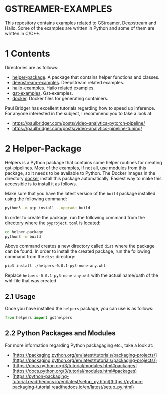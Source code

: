 # GSTREAMER-EXAMPLES

This repository contains examples related to GStreamer, Deepstream and Hailo. Some of the examples are written in Python
and some of them are written in C/C++.

# 1 Contents

Directories are as follows:

* [helper-package](helper-package/README.md). A package that contains helper functions and classes.
* [deepstream-examples](deepstream-examples/README.md). Deepstream related examples.
* [hailo-examples](hailo-examples/README.md). Hailo related examples.
* [gst-examples](gst-examples/README.md). Gst-examples.
* [docker](docker/README.md). Docker files for generating containers.

Paul Bridger has excellent tutorials regarding how to speed up inference. For anyone interested in the subject,
I recommend you to take a look at:
* https://paulbridger.com/posts/video-analytics-pytorch-pipeline/
* https://paulbridger.com/posts/video-analytics-pipeline-tuning/

# 2 Helper-Package

Helpers is a Python package that contains some helper routines for creating gst-pipelines. Most of the examples, if not all,
use modules from this package, so it needs to be available to Python. The Docker images in the directory [docker](./docker/README.md) install
this package automatically. Easiest way to make this accessible is to install it as follows.

Make sure that you have the latest version of the `build` package installed using the following command:

```bash
python3 -m pip install --upgrade build
```

In order to create the package, run the following command from the directory where the `pyproject.toml` is located:

```bash
cd helper-package
python3 -m build
```

Above command creates a new directory called `dist` where the package can be found. In order to install the created package,
run the following command from the `dist` directory:

```bash
pip3 install ./helpers-0.0.1-py3-none-any.whl
```

Replace `helpers-0.0.1-py3-none-any.whl` with the actual name/path of the whl-file that was created.

## 2.1 Usage

Once you have installed the `helpers` package, you can use is as follows:

```python
from helpers import gsthelpers
```

## 2.2 Python Packages and Modules

For more information regarding Python packagaging etc., take a look at:

* [https://packaging.python.org/en/latest/tutorials/packaging-projects/](https://packaging.python.org/en/latest/tutorials/packaging-projects/)
* [https://docs.python.org/3/tutorial/modules.html#packages](https://docs.python.org/3/tutorial/modules.html#packages)
* [https://python-packaging-tutorial.readthedocs.io/en/latest/setup_py.html](https://python-packaging-tutorial.readthedocs.io/en/latest/setup_py.html)
